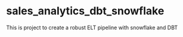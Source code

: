 # sales_analytics_dbt_snowflake
This is project to create a robust ELT pipeline with snowflake and DBT
